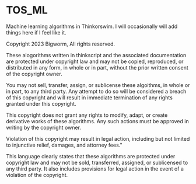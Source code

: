 # TOS_ML
Machine learning algorithms in Thinkorswim.  I will occasionally will add things here if I feel like it.



Copyright 2023 Bigworm, All rights reserved.

These alogorithms written in thinkscript and the associated documentation are protected under copyright law and may not be copied, reproduced, or distributed in any form, in whole or in part, without the prior written consent of the copyright owner.

You may not sell, transfer, assign, or sublicense these algoithms, in whole or in part, to any third party. Any attempt to do so will be considered a breach of this copyright and will result in immediate termination of any rights granted under this copyright.

This copyright does not grant any rights to modify, adapt, or create derivative works of these algorithms. Any such actions must be approved in writing by the copyright owner.

Violation of this copyright may result in legal action, including but not limited to injunctive relief, damages, and attorney fees."

This language clearly states that these algorithms are protected under copyright law and may not be sold, transferred, assigned, or sublicensed to any third party. It also includes provisions for legal action in the event of a violation of the copyright.

